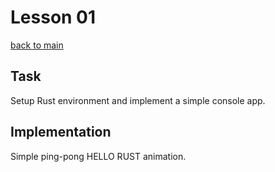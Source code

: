 # Lesson 01
[back to main](../README.md)

## Task

Setup Rust environment and implement a simple console app.

## Implementation

Simple ping-pong HELLO RUST animation.